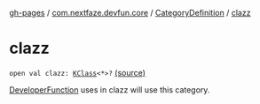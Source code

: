 [gh-pages](../../index.md) / [com.nextfaze.devfun.core](../index.md) / [CategoryDefinition](index.md) / [clazz](.)

# clazz

`open val clazz: `[`KClass`](https://kotlinlang.org/api/latest/jvm/stdlib/kotlin.reflect/-k-class/index.html)`<*>?` [(source)](https://github.com/NextFaze/dev-fun/tree/master/devfun-annotations/src/main/java/com/nextfaze/devfun/core/Definitions.kt#L74)

[DeveloperFunction](../../com.nextfaze.devfun.annotations/-developer-function/index.md) uses in clazz will use this category.

